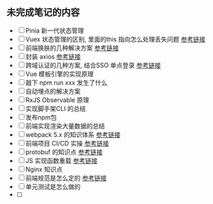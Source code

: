 ## 未完成笔记的内容
- [ ] Pinia 新一代状态管理
- [ ] Vuex 状态管理的区别, 里面的this 指向怎么处理丢失问题 [参考链接](https://juejin.cn/post/6991701614612447239)
- [ ] 前端换肤的几种解决方案 [参考链接](https://juejin.cn/post/7063010855167721486)
- [ ] 封装 axios [参考链接](https://juejin.cn/post/6999932338566070308)
- [ ] 跨域认证的几种方案, 结合SSO 单点登录 [参考链接](https://juejin.cn/post/7069936967005732901)
- [ ] Vue 模板引擎的实现原理 
- [ ] 敲下 npm run xxx 发生了什么
- [ ] 自动埋点的解决方案
- [ ] RxJS Observable 原理
- [ ] 实现脚手架CLI 的总结
- [ ] 发布npm包
- [ ] 前端实现渲染大量数据的总结
- [ ] webpack 5.x 的知识体系 [参考链接](https://juejin.cn/post/7023242274876162084)
- [ ] 前端项目 CI/CD 实操 [参考链接](https://juejin.cn/post/7037722196055162910)
- [ ] protobuf 的知识点 [参考链接](https://juejin.cn/post/7034046510643806238)
- [ ] JS 实现函数重载 [参考链接](https://juejin.cn/post/7031525301414805518)
- [ ] Nginx 知识点
- [ ] 前端规范是怎么定的 [参考链接](https://juejin.cn/post/7085257325165936648)
- [ ] 单元测试是怎么做的
- [ ] 